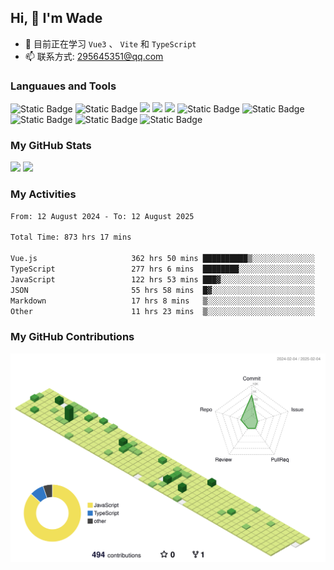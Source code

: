 ## Hi, 👋 I'm Wade

- 🌱 目前正在学习 `Vue3` 、 `Vite` 和 `TypeScript`
- 📫 联系方式: 295645351@qq.com

### Languaues and Tools

<span > 
  <img alt="Static Badge" src="https://img.shields.io/badge/Vue-%2342b883?style=flat-square&logo=Vue&logoColor=%23fff"> 
  <img alt="Static Badge" src="https://img.shields.io/badge/TypeScript-%230072b3?style=flat-square&logo=TypeScript&logoColor=%23fff"> 
  <img src="https://img.shields.io/badge/-JavaScript-F7DF1E?style=flat-square&logo=javascript&logoColor=white" /> 
  <img src="https://img.shields.io/badge/-HTML5-E34F26?style=flat-square&logo=html5&logoColor=white" /> 
  <img src="https://img.shields.io/badge/-CSS3-1572B6?style=flat-square&logo=css3" /> 
  <img alt="Static Badge" src="https://img.shields.io/badge/Webpack-%230072b3?style=flat-square&logo=webpack&logoColor=%23fff"> 
  <img alt="Static Badge" src="https://img.shields.io/badge/Vite-%239a60fe?style=flat-square&logo=vite&logoColor=%23fff"> 
  <img alt="Static Badge" src="https://img.shields.io/badge/Sass-%23c66394?style=flat-square&logo=Sass&logoColor=%23fff"> 
  <img alt="Static Badge" src="https://img.shields.io/badge/Visual_Studio_Code-007ACC?style=flat-square&logo=Visual-Studio-Code&logoColor=white"> 
  <img alt="Static Badge" src="https://img.shields.io/badge/Git-F05032?style=flat-square&logo=Git&logoColor=white">  
</span>


### My GitHub Stats

<div align="left">
  <img src="https://github-readme-stats.vercel.app/api?username=Cwd295645351&show_icons=true" /> 
  <img src="https://github-readme-stats.vercel.app/api/top-langs/?username=Cwd295645351&layout=compact&langs_count=6&text_color=000&icon_color=fff&theme=graywhite" />
</div>

### My Activities

<!--START_SECTION:waka-->

```txt
From: 12 August 2024 - To: 12 August 2025

Total Time: 873 hrs 17 mins

Vue.js                     362 hrs 50 mins ██████████▒░░░░░░░░░░░░░░   41.55 %
TypeScript                 277 hrs 6 mins  ████████░░░░░░░░░░░░░░░░░   31.73 %
JavaScript                 122 hrs 53 mins ███▓░░░░░░░░░░░░░░░░░░░░░   14.07 %
JSON                       55 hrs 58 mins  █▓░░░░░░░░░░░░░░░░░░░░░░░   06.41 %
Markdown                   17 hrs 8 mins   ▒░░░░░░░░░░░░░░░░░░░░░░░░   01.96 %
Other                      11 hrs 23 mins  ▒░░░░░░░░░░░░░░░░░░░░░░░░   01.30 %
```

<!--END_SECTION:waka-->

### My GitHub Contributions

![](./profile-3d-contrib/profile-green-animate.svg)
